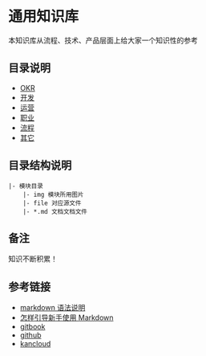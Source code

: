 # 通用知识库

本知识库从流程、技术、产品层面上给大家一个知识性的参考

## 目录说明

- [OKR](okr)
- [开发](coding)
- [运营](operate)
- [职业](profession)
- [流程](process)
- [其它](other)

## 目录结构说明

```shell
|- 模块目录
    |- img 模块所用图片
    |- file 对应源文件
    |- *.md 文档文档文件
```

## 备注

知识不断积累！

## 参考链接

- [markdown 语法说明](http://www.appinn.com/markdown/)
- [怎样引导新手使用 Markdown](https://www.zhihu.com/question/20409634)
- [gitbook](https://www.gitbook.com/)
- [github](https://www.github.com/)
- [kancloud](http://www.kancloud.cn/explore)
